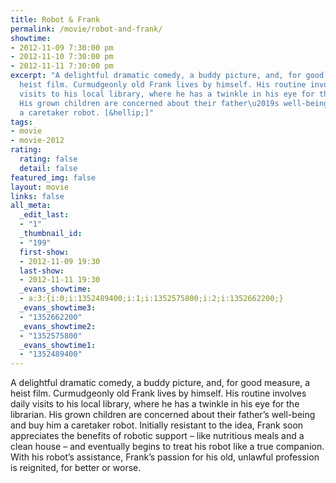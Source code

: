 ```yaml
---
title: Robot & Frank
permalink: /movie/robot-and-frank/
showtime:
- 2012-11-09 7:30:00 pm
- 2012-11-10 7:30:00 pm
- 2012-11-11 7:30:00 pm
excerpt: "A delightful dramatic comedy, a buddy picture, and, for good measure, a
  heist film. Curmudgeonly old Frank lives by himself. His routine involves daily
  visits to his local library, where he has a twinkle in his eye for the librarian.
  His grown children are concerned about their father\u2019s well-being and buy him
  a caretaker robot. [&hellip;]"
tags:
- movie
- movie-2012
rating:
  rating: false
  detail: false
featured_img: false
layout: movie
links: false
all_meta:
  _edit_last:
  - "1"
  _thumbnail_id:
  - "199"
  first-show:
  - 2012-11-09 19:30
  last-show:
  - 2012-11-11 19:30
  _evans_showtime:
  - a:3:{i:0;i:1352489400;i:1;i:1352575800;i:2;i:1352662200;}
  _evans_showtime3:
  - "1352662200"
  _evans_showtime2:
  - "1352575800"
  _evans_showtime1:
  - "1352489400"
---
```


A delightful dramatic comedy, a buddy picture, and, for good measure, a heist film. Curmudgeonly old Frank lives by himself. His routine involves daily visits to his local library, where he has a twinkle in his eye for the librarian. His grown children are concerned about their father’s well-being and buy him a caretaker robot. Initially resistant to the idea, Frank soon appreciates the benefits of robotic support – like nutritious meals and a clean house – and eventually begins to treat his robot like a true companion. With his robot’s assistance, Frank’s passion for his old, unlawful profession is reignited, for better or worse.